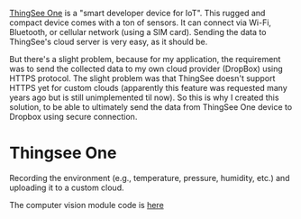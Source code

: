 [ThingSee One](https://thingsee.com) is a "smart developer device for IoT". This rugged and compact device comes with a ton of sensors. It can connect via Wi-Fi, Bluetooth, or cellular network (using a SIM card). Sending the data to ThingSee's cloud server is very easy, as it should be.

But there's a slight problem, because for my application, the requirement was to send the collected data to my own cloud provider (DropBox) using HTTPS protocol. The slight problem was that ThingSee doesn't support HTTPS yet for custom clouds (apparently this feature was requested many years ago but is still unimplemented til now). So this is why I created this solution, to be able to ultimately send the data from ThingSee One device to Dropbox using secure connection.

# Thingsee One

Recording the environment (e.g., temperature, pressure, humidity, etc.) and uploading it to a custom cloud.


The computer vision module code is [here](https://github.com/islandjoe/motion-detection-tracking-python-opencv)
